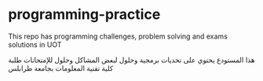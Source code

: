 # programming-practice
This repo has programming challenges, problem solving and exams solutions in UOT

هذا المستودع يحتوي على تحديات برمجية وحلول لبعض المشاكل وحلول للإمتحانات طلبة كلية تقنية المعلومات بجامعة طرابلس
